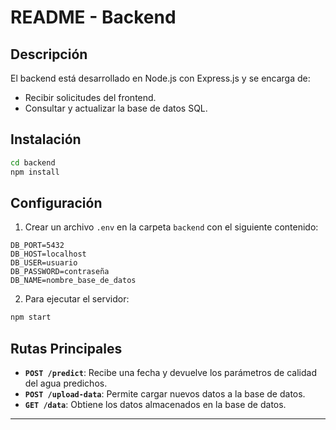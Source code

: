 # README - Backend

## Descripción
El backend está desarrollado en Node.js con Express.js y se encarga de:
- Recibir solicitudes del frontend.
- Consultar y actualizar la base de datos SQL.

## Instalación
```bash
cd backend
npm install
```

## Configuración
1. Crear un archivo `.env` en la carpeta `backend` con el siguiente contenido:
```
DB_PORT=5432
DB_HOST=localhost
DB_USER=usuario
DB_PASSWORD=contraseña
DB_NAME=nombre_base_de_datos
```

2. Para ejecutar el servidor:
```bash
npm start
```

## Rutas Principales
- **`POST /predict`**: Recibe una fecha y devuelve los parámetros de calidad del agua predichos.
- **`POST /upload-data`**: Permite cargar nuevos datos a la base de datos.
- **`GET /data`**: Obtiene los datos almacenados en la base de datos.

---
